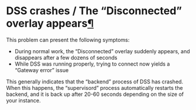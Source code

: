 DSS crashes / The “Disconnected” overlay appears[¶](#dss-crashes-the-disconnected-overlay-appears "Permalink to this heading")
==============================================================================================================================


This problem can present the following symptoms:


* During normal work, the “Disconnected” overlay suddenly appears, and disappears after a few dozens of seconds
* While DSS was running properly, trying to connect now yields a “Gateway error” issue


This generally indicates that the “backend” process of DSS has crashed. When this happens, the “supervisord” process automatically restarts the backend, and it is back up after 20\-60 seconds depending on the size of your instance.